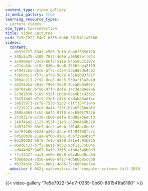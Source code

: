 ```yaml
---
content_type: video_gallery
is_media_gallery: true
learning_resource_types:
- Lecture Videos
ocw_type: CourseSection
title: Video Lectures
uid: 7e5e7922-54d7-0355-0b60-881541fa6160
videos:
  content:
  - db3197f7-6341-e501-7ef0-8ba6f5850f78
  - 538a5a75-a309-7832-4d0b-a06505eff624
  - a5d908a7-33ca-e6fd-5116-94b5e53c197c
  - a71dc64c-af8c-846a-0eb8-3536fdaa2f19
  - ef943c65-3bc6-af7c-c364-5bbd80d64ce2
  - fcb5da11-f57c-afc8-587e-051bab93f81f
  - 9694c213-2f52-0ce3-ddc5-530aff3a2e4d
  - dd294d5a-a91d-79e9-2e58-2bcabb9a90e1
  - b0784a8c-6f50-97fb-dafe-14c3da96e8a6
  - 2c381039-5169-532f-cb6b-0ee4b3c425e2
  - 762918d2-d7c9-23df-c476-ebdab88adf4c
  - 3ab15973-2cf8-7536-52d2-c1ff154f1a4a
  - cf215213-a0c6-da44-f33f-b7e6725bdaf2
  - 098ba004-1cbb-6df3-83f0-decb5057952b
  - 2f2431fe-e730-cb09-e8fa-0bd8a756ecf2
  - 246f4ea2-1123-952f-21e3-c53984b9b218
  - 1d574792-83e7-dce2-a6eb-f01d8ac8ee5f
  - a579fb86-0521-a305-2cce-0f404f80fc7c
  - 6d588b38-21ae-af00-d101-d86f29a4bacf
  - 8e180304-50f6-7e1d-d860-281e4c93b825
  - 860c6c33-b7f3-a6a1-9c32-9bf115756045
  - ad044d67-9407-6af9-3f15-efb8a34bb8d3
  - ffc3342f-eaa1-ee9e-66c8-d6cdbb30ca8d
  - fd00ebc4-7d50-6409-9fe7-4db86b85c8b0
  - db334a5e-76cc-98b1-4e66-f2c6004ec744
  website: 6-042j-mathematics-for-computer-science-fall-2010
---
```



{{< video-gallery "7e5e7922-54d7-0355-0b60-881541fa6160" >}}


